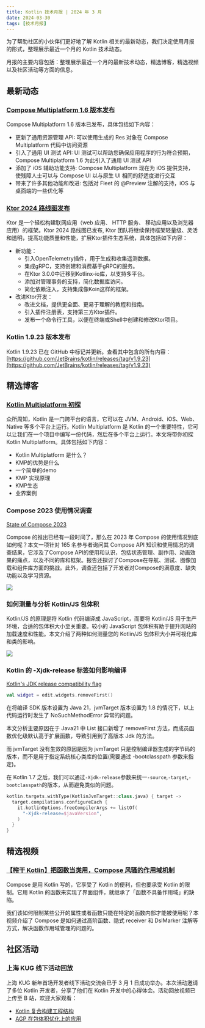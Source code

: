 ```yaml
---
title: Kotlin 技术月报 | 2024 年 3 月
date: 2024-03-30
tags: [技术月报]
---
```


为了帮助社区的小伙伴们更好地了解 Kotlin 相关的最新动态，我们决定使用月报的形式，整理展示最近一个月的 Kotlin 技术动态。

月报的主要内容包括：整理展示最近一个月的最新技术动态，精选博客，精选视频以及社区活动等方面的信息。

## 最新动态
### [Compose Multiplatform 1.6 版本发布](https://blog.jetbrains.com/kotlin/2024/02/compose-multiplatform-1-6-0-release/)
Compose Multiplatform 1.6 版本已发布，具体包括如下内容：

- 更新了通用资源管理 API: 可以使用生成的 Res 对象在 Compose Multiplatform 代码中访问资源
- 引入了通用 UI 测试 API: UI 测试可以帮助您确保应用程序的行为符合预期，Compose Multiplatform 1.6 为此引入了通用 UI 测试 API
- 添加了 iOS 辅助功能支持: Compose Multiplatform 现在为 iOS 提供支持，使残障人士可以与 Compose UI 以与原生 UI 相同的舒适度进行交互
- 带来了许多其他功能和改进: 包括对 Fleet 的 @Preview 注解的支持，iOS 与桌面端的一些优化等

### [Ktor 2024 路线图发布](https://blog.jetbrains.com/kotlin/2024/03/the-ktor-roadmap-for-2024/)
Ktor 是一个轻松构建联网应用（web 应用、 HTTP 服务、 移动应用以及浏览器应用）的框架。Ktor 2024 路线图已发布, Ktor 团队将继续保持框架轻量级、灵活和透明，提高功能质量和性能，扩展Ktor插件生态系统，具体包括如下内容：

- 新功能：
    - 引入OpenTelemetry插件，用于生成和收集遥测数据。
    - 集成gRPC，支持创建和消费基于gRPC的服务。
    - 在Ktor 3.0.0中迁移到Kotlinx-io库，以支持多平台。
    - 添加对管理事务的支持，简化数据库访问。
    - 简化依赖注入，支持集成像Koin这样的框架。
- 改进Ktor开发：
    - 改进文档，提供更全面、更易于理解的教程和指南。
    - 引入插件注册表，支持第三方Ktor插件。
    - 发布一个命令行工具，以便在终端或Shell中创建和修改Ktor项目。

### Kotlin 1.9.23 版本发布
Kotlin 1.9.23 已在 GitHub 中标记并更新。查看其中包含的所有内容：[https://github.com/JetBrains/kotlin/releases/tag/v1.9.23](https://github.com/JetBrains/kotlin/releases/tag/v1.9.23)

## 精选博客
### [Kotlin Multiplatform 初探](https://juejin.cn/post/7340307629892960296)
众所周知，Kotlin 是一门跨平台的语言，它可以在 JVM、Android、iOS、Web、Native 等多个平台上运行。Kotlin Multiplatform 是 Kotlin 的一个重要特性，它可以让我们在一个项目中编写一份代码，然后在多个平台上运行。本文将带你初探 Kotlin Multiplatform。具体包括如下内容：

- Kotlin Multiplatform 是什么？
- KMP的优势是什么
- 一个简单的demo
- KMP 实现原理
- KMP生态
- 业界案例

### Compose 2023 使用情况调查
[State of Compose 2023](https://www.composables.com/state-of-compose)

Compose 的推出已经有一段时间了，那么在 2023 年 Compose 的使用情况到底如何呢？本文一项针对 165 名参与者询问其 Compose API 知识和使用情况的调查结果，它涉及了Compose API的使用和认识，包括状态管理、副作用、动画效果的痛点，以及不同的库和框架。报告还探讨了Compose在导航、测试、图像加载和组件库方面的挑战。此外，调查还包括了开发者对Compose的满意度、缺失功能以及学习资源。

![](https://raw.gitmirror.com/RicardoJiang/resource/main/2024/march/p7.png)

### 如何测量与分析 Kotlin/JS 包体积
Kotlin/JS 的原理是将 Kotlin 代码编译成 JavaScript，而要将 Kotlin/JS 用于生产环境，合适的包体积大小至关重要。较小的 JavaScript 包体积有助于提升网站的加载速度和性能。本文介绍了两种如何测量您的 Kotlin/JS 包体积大小并可视化库和类的影响。

![](https://raw.gitmirror.com/RicardoJiang/resource/main/2024/march/p8.png)

### Kotlin 的 -Xjdk-release 标签如何影响编译
[Kotlin's JDK release compatibility flag](https://jakewharton.com/kotlins-jdk-release-compatibility-flag/)

```kotlin
val widget = edit.widgets.removeFirst()
```

在将编译 SDK 版本设置为 Java 21，jvmTarget 版本设置为 1.8 的情况下，以上代码运行时发生了 NoSuchMethodError 异常的问题。

本文分析主要原因在于 Java21 中 List 接口新增了 removeFirst 方法，而成员函数优化级默认高于扩展函数，导致引用到了高版本 Jdk 的方法。

而 jvmTarget 没有生效的原因是因为 jvmTarget 只是控制编译器生成的字节码的版本，而不是用于指定系统核心类库的位置(需要通过 -bootclasspath 参数来指定)。

在 Kotlin 1.7 之后，我们可以通过`-Xjdk-release`参数来统一`-source`,`-target`,`-bootclasspath`的版本，从而避免类似的问题。

```kotlin
kotlin.targets.withType(KotlinJvmTarget::class.java) { target ->
  target.compilations.configureEach {
    it.kotlinOptions.freeCompilerArgs += listOf(
      "-Xjdk-release=$javaVersion",
    )
  }
}
```

## 精选视频
### [【榨干 Kotlin】把函数当类用，Compose 风骚的作用域机制](https://www.bilibili.com/video/BV16x4y1275f/)
Compose 是用 Kotlin 写的，它享受了 Kotlin 的便利，但也要承受 Kotlin 的限制。它用 Kotlin 的函数来实现了界面组件，就继承了「函数不具备作用域」的缺陷。

我们该如何限制某些公开的属性或者函数只能在特定的函数内部才能被使用呢？本视频介绍了 Compose 是如何通过高阶函数、隐式 receiver 和 DslMarker 注解等方式，解决函数作用域管理的问题的。

## 社区活动
### 上海 KUG 线下活动回放
上海 KUG 新年首场开发者线下活动交流会已于 3 月 1 日成功举办。本次活动邀请了多位 Kotlin 开发者，分享了他们在 Kotlin 开发中的心得体会。活动回放视频已上传至 B 站，欢迎大家观看：

- [Kotlin 复合构建工程结构](https://www.bilibili.com/video/BV1Yp421U7Uf/)
- [AGP 在包体积优化上的应用](https://www.bilibili.com/video/BV1ir421n7rS/)